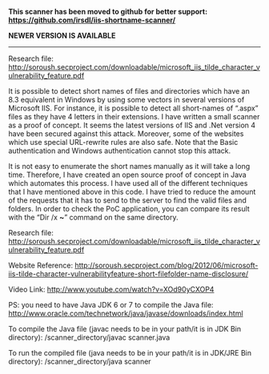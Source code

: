 **This scanner has been moved to github for better support:
https://github.com/irsdl/iis-shortname-scanner/**

**NEWER VERSION IS AVAILABLE**

---


Research file: http://soroush.secproject.com/downloadable/microsoft_iis_tilde_character_vulnerability_feature.pdf

It is possible to detect short names of files and directories which have an 8.3 equivalent in Windows by using some vectors in several versions of Microsoft IIS. For instance, it is possible to detect all short-names of “.aspx” files as they have 4 letters in their extensions. I have written a small scanner as a proof of concept. It seems the latest versions of IIS and .Net version 4 have been secured against this attack. Moreover, some of the websites which use special URL-rewrite rules are also safe. Note that the Basic authentication and Windows authentication cannot stop this attack.

It is not easy to enumerate the short names manually as it will take a long time. Therefore, I have created an open source proof of concept in Java which automates this process. I have used all of the different techniques that I have mentioned above in this code. I have tried to reduce the amount of the requests that it has to send to the server to find the valid files and folders.
In order to check the PoC application, you can compare its result with the “Dir /x **~**” command on the same directory.

Research file: http://soroush.secproject.com/downloadable/microsoft_iis_tilde_character_vulnerability_feature.pdf

Website Reference: http://soroush.secproject.com/blog/2012/06/microsoft-iis-tilde-character-vulnerabilityfeature-short-filefolder-name-disclosure/

Video Link: http://www.youtube.com/watch?v=XOd90yCXOP4


PS: you need to have Java JDK 6 or 7 to compile the Java file:
http://www.oracle.com/technetwork/java/javase/downloads/index.html

To compile the Java file (javac needs to be in your path/it is in JDK Bin directory):
/scanner\_directory/javac scanner.java

To run the compiled file (java needs to be in your path/it is in JDK/JRE Bin directory):
/scanner\_directory/java scanner